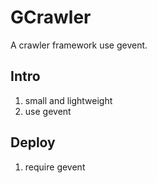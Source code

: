 # GCrawler

A crawler framework use gevent.

## Intro

1. small and lightweight
1. use gevent

## Deploy

1. require gevent
